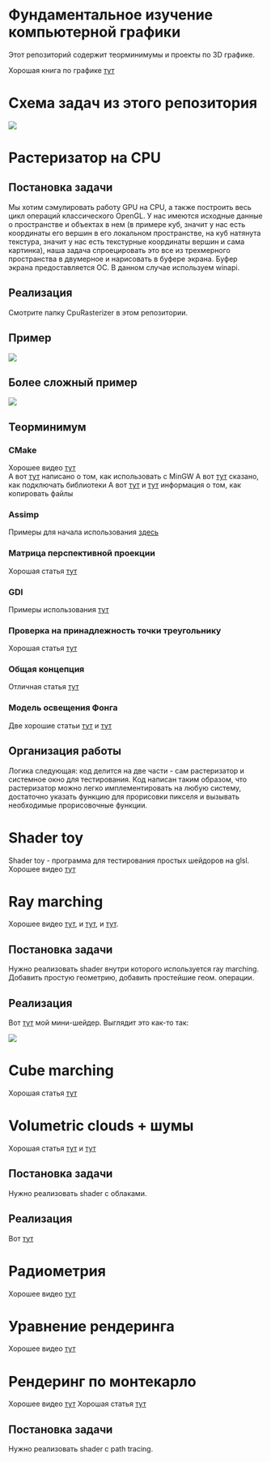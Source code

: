 # Фундаментальное изучение компьютерной графики
Этот репозиторий содержит теорминимумы и проекты по 3D графике.

Хорошая книга по графике [тут](https://drive.google.com/file/d/1Lv1zbpjWPlhq8kvIf6lOIHLKNXTcEg9V/view?usp=sharing)

# Схема задач из этого репозитория
![](https://github.com/timattt/Project-fundamental-graphics/blob/master/about/SYNOPSIS_SCHEME.png)

# Растеризатор на CPU

## Постановка задачи
Мы хотим сэмулировать работу GPU на CPU, а также построить весь цикл операций классического OpenGL.
У нас имеются исходные данные о пространстве и объектах в нем (в примере куб, значит у нас есть координаты его вершин в его локальном пространстве, на куб натянута текстура,
значит у нас есть текстурные координаты вершин и сама картинка), наша задача спроецировать это все из трехмерного пространства в двумерное и нарисовать в буфере экрана.
Буфер экрана предоставляется ОС. В данном случае используем winapi.

## Реализация
Смотрите папку CpuRasterizer в этом репозитории.

## Пример
![](https://github.com/timattt/Project-fundamental-graphics/blob/master/CpuRasterizer/about/NiceExample.gif)

## Более сложный пример
![](https://github.com/timattt/Project-fundamental-graphics/blob/master/CpuRasterizer/about/FINAL_EXAMPLE.gif)

## Теорминимум

### CMake
Хорошее видео [тут](https://www.youtube.com/watch?v=gSTLzOmFChs)   
А вот [тут](https://stackoverflow.com/questions/59095842/cmake-mingw-compilation-on-windows-without-needing-the-g-mingw-makefiles-f) написано о том, как использовать с MinGW
А вот [тут](https://stackoverflow.com/questions/52255867/adding-a-dll-to-cmake) сказано, как подключать библиотеки
А вот [тут](https://stackoverflow.com/questions/34799916/copy-file-from-source-directory-to-binary-directory-using-cmake) и [тут](https://stackoverflow.com/questions/697560/how-to-copy-directory-from-source-tree-to-binary-tree) информация о том, как копировать файлы

### Assimp
Примеры для начала использования [здесь](http://assimp.sourceforge.net/lib_html/usage.html)

### Матрица перспективной проекции
Хорошая статья [тут](https://habr.com/ru/post/252771/)

### GDI
Примеры использования [тут](https://zetcode.com/gui/winapi/gdi/)

### Проверка на принадлежность точки треугольнику
Хорошая статья [тут](https://cpp.mazurok.com/triangle/)

### Общая концепция
Отличная статья [тут](https://habr.com/ru/post/257107/)

### Модель освещения Фонга
Две хорошие статьи [тут](https://compgraphics.info/3D/lighting/phong_reflection_model.php) и [тут](https://ravesli.com/urok-11-bazovoe-osveshhenie-v-opengl/)

## Организация работы
Логика следующая: код делится на две части - сам растеризатор и системное окно для тестирования.
Код написан таким образом, что растеризатор можно легко имплементировать на любую систему, достаточно указать функцию для прорисовки пикселя и вызывать необходимые прорисовочные функции.

# Shader toy
Shader toy - программа для тестирования простых шейдоров на glsl.
Хорошее видео [тут](https://www.youtube.com/watch?v=u5HAYVHsasc&ab_channel=TheArtofCodeTheArtofCode)

# Ray marching
Хорошее видео [тут](https://www.youtube.com/watch?v=PGtv-dBi2wE&list=LL&index=7&ab_channel=TheArtofCode), и [тут](https://www.youtube.com/watch?v=Ff0jJyyiVyw&ab_channel=TheArtofCode), и [тут](https://www.youtube.com/watch?v=AfKGMUDWfuE&ab_channel=TheArtofCode).

## Постановка задачи
Нужно реализовать shader внутри которого используется ray marching. Добавить простую геометрию, добавить простейшие геом. операции.

## Реализация
Вот [тут](https://www.shadertoy.com/view/ssBXzw) мой мини-шейдер. Выглядит это как-то так:

![](https://github.com/timattt/Project-fundamental-graphics/blob/master/about/RAY_MARCHING_EXAMPLE.gif)

# Cube marching
Хорошая статья [тут](https://m.habr.com/ru/post/358658/)

# Volumetric clouds + шумы
Хорошая статья [тут](https://shaderbits.com/blog/creating-volumetric-ray-marcher) и [тут](https://habr.com/ru/post/342906/)

## Постановка задачи
Нужно реализовать shader с облаками.

## Реализация
Вот [тут](https://www.shadertoy.com/view/ssc3zf)

# Радиометрия
Хорошее видео [тут](https://www.youtube.com/watch?v=5lGYm8L_rfo)

# Уравнение рендеринга
Хорошее видео [тут](https://www.youtube.com/watch?v=Ttxdbn7TSLI)

# Рендеринг по монтекарло
Хорошее видео [тут](https://www.youtube.com/watch?v=FUZJNlRqrAc)
Хорошая статья [тут](https://blog.demofox.org/2020/05/25/casual-shadertoy-path-tracing-1-basic-camera-diffuse-emissive/)

## Постановка задачи
Нужно реализовать shader с path tracing.
